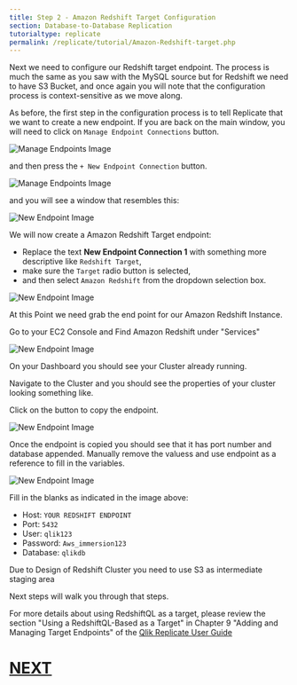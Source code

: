 ```yaml
---
title: Step 2 - Amazon Redshift Target Configuration 
section: Database-to-Database Replication
tutorialtype: replicate
permalink: /replicate/tutorial/Amazon-Redshift-target.php
---
```


Next we need to configure our Redshift target endpoint. The process is much the same as you saw 
with the MySQL source but for Redshift we need to have S3 Bucket, and once again you will note that the configuration process is
context-sensitive as we move along.

As before, the first step in the configuration process is to tell Replicate that we want to 
create a new endpoint. If you are back on the main window, you will need to click on 
`Manage Endpoint Connections` button.

![Manage Endpoints Image](/images/manage-endpoints.png)

and then press the `+ New Endpoint Connection` button.


![Manage Endpoints Image](/images/add-new-endpoint-2.png)

and you will see a window that resembles this:

![New Endpoint Image](/images/new-endpoint.png)

We will now create a Amazon Redshift Target endpoint:
* Replace the text **New Endpoint Connection 1** with something more descriptive
like  `Redshift Target`,
* make sure the `Target` radio button is selected,
* and then select `Amazon Redshift` from the dropdown selection box.

![New Endpoint Image](/images/redshift-trg-1.png)

At this Point we need grab  the end point for our Amazon Redshift Instance.

Go to your EC2 Console and Find Amazon Redshift under "Services"

![New Endpoint Image](/images/redshift-trg-3.png)

On your Dashboard you should see your Cluster already running.

Navigate to the Cluster and you should see the properties of your cluster looking something like.

Click on the button to copy the endpoint.

![New Endpoint Image](/images/redshift-trg-4.png)

Once the endpoint is copied you should see that it has port number and database appended.
Manually remove the valuess and use endpoint as a reference to fill in the variables.


![New Endpoint Image](/images/redshift-trg-2.png)

Fill in the blanks as indicated in the image above:
* Host: `YOUR REDSHIFT ENDPOINT`
* Port: `5432`
* User: `qlik123`
* Password: `Aws_immersion123`
* Database: `qlikdb`

Due to Design of Redshift Cluster you need  to use S3 as intermediate staging area

Next steps will walk you through that steps.

For more details about using RedshiftQL as a target, please review the section 
"Using a RedshiftQL-Based as a Target" in Chapter 9 "Adding and Managing Target Endpoints" of the
[Qlik Replicate User Guide](/files/Qlik_Replicate_User_Guide.pdf)

 # [NEXT](../redshift-s3)